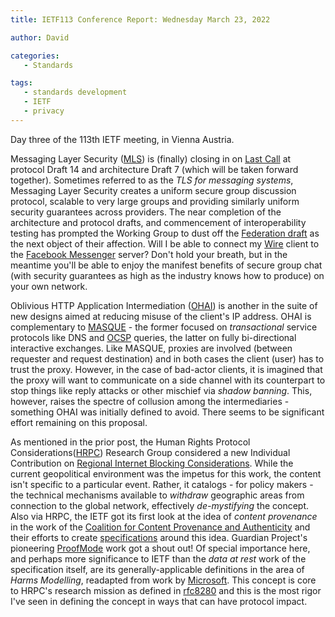 ```yaml
---
title: IETF113 Conference Report: Wednesday March 23, 2022

author: David

categories:
   - Standards

tags:
   - standards development
   - IETF
   - privacy
---
```


Day three of the 113th IETF meeting, in Vienna Austria.  


Messaging Layer Security ([MLS](https://datatracker.ietf.org/wg/mls/about/)) is (finally) closing in on [Last Call](https://www.ietf.org/about/glossary/?query=wglc) at protocol Draft 14 and architecture Draft 7 (which will be taken forward together). Sometimes referred to as the *TLS for messaging systems*, Messaging Layer Security creates a uniform secure group discussion protocol, scalable to very large groups and providing similarly uniform security guarantees across providers. The near completion of the architecture and protocol drafts, and commencement of interoperability testing has prompted the Working Group to dust off the [Federation draft](https://datatracker.ietf.org/doc/html/draft-ietf-mls-federation) as the next object of their affection.  Will I be able to connect my [Wire](https://wire.com/en/) client to the [Facebook Messenger](https://www.messenger.com/) server? Don't hold your breath, but in the meantime you'll be able to enjoy the manifest benefits of secure group chat (with security guarantees as high as the industry knows how to produce) on your own network.

Oblivious HTTP Application Intermediation ([OHAI](https://datatracker.ietf.org/wg/ohai/charter/)) is another in the suite of new designs aimed at reducing misuse of the client's IP address.  OHAI is complementary to [MASQUE](https://datatracker.ietf.org/wg/masque/about/) - the former focused on *transactional* service protocols like DNS and [OCSP](https://datatracker.ietf.org/doc/rfc8954/) queries, the latter on fully bi-directional interactive exchanges.  Like MASQUE, proxies are involved (between requester and request destination) and in both cases the client (user) has to trust the proxy.  However, in the case of bad-actor clients, it is imagined that the proxy will want to communicate on a side channel with its counterpart to stop things like reply attacks or other mischief via *shadow banning*.  This, however, raises the spectre of collusion among the intermediaries - something OHAI was initially defined to avoid.  There seems to be significant effort remaining on this proposal.

As mentioned in the prior post, the Human Rights Protocol Considerations([HRPC](https://sandbox-ng.ietf.org/group/hrpc/documents/)) Research Group considered a new Individual Contribution on [Regional Internet Blocking Considerations](https://datatracker.ietf.org/doc/draft-giuliano-blocking-considerations/). While the current geopolitical environment was the impetus for this work, the content isn't specific to a particular event. Rather, it catalogs - for policy makers - the technical mechanisms available to *withdraw* geographic areas from connection to the global network, effectively *de-mystifying* the concept.  Also via HRPC, the IETF got its first look at the idea of *content provenance* in the work of the [Coalition for Content Provenance and Authenticity](https://c2pa.org) and their efforts to create [specifications](https://c2pa.org/specifications/specifications/1.0/specs/C2PA_Specification.html) around this idea.  Guardian Project's pioneering [ProofMode](https://proofmode.org/about) work got a shout out!  Of special importance here, and perhaps more significance to IETF than the *data at rest* work of the specification itself, are its generally-applicable definitions in the area of *Harms Modelling*, readapted from work by [Microsoft](https://docs.microsoft.com/en-us/azure/architecture/guide/responsible-innovation/harms-modeling/). This concept is core to HRPC's research mission as defined in [rfc8280](https://datatracker.ietf.org/doc/html/rfc8280) and this is the most rigor I've seen in defining the concept in ways that can have protocol impact. 

 
